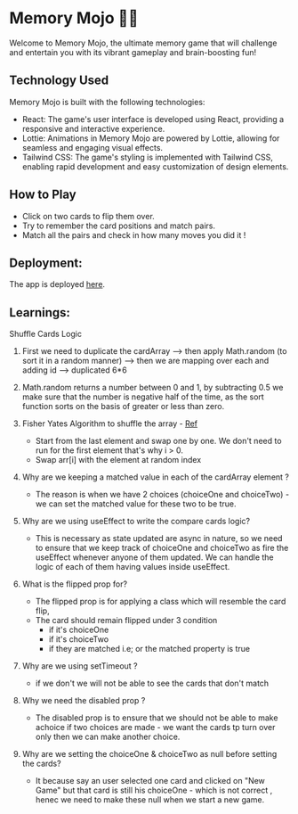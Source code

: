 # Memory Mojo 🧠✨
Welcome to Memory Mojo, the ultimate memory game that will challenge and entertain you with its vibrant gameplay and brain-boosting fun!

## Technology Used
Memory Mojo is built with the following technologies:

* React: The game's user interface is developed using React, providing a responsive and interactive experience.
* Lottie: Animations in Memory Mojo are powered by Lottie, allowing for seamless and engaging visual effects.
* Tailwind CSS: The game's styling is implemented with Tailwind CSS, enabling rapid development and easy customization of design elements.

## How to Play
* Click on two cards to flip them over.
* Try to remember the card positions and match pairs.
* Match all the pairs and check in how many moves you did it !

## Deployment:
The app is deployed [here](https://memory-mojo.vercel.app/).

## Learnings:
Shuffle Cards Logic

1. First we need to duplicate the cardArray --> then apply Math.random (to sort it in a random manner) --> then we are mapping over each and adding id --> duplicated 6\*6

2. Math.random returns a number between 0 and 1, by subtracting 0.5 we make sure that the number is negative half of the time, as the sort function sorts on the basis of greater or less than zero.

3. Fisher Yates Algorithm to shuffle the array - [Ref]()

   - Start from the last element and swap one by one. We don't need to run for the first element that's why i > 0.
   - Swap arr[i] with the element at random index

4. Why are we keeping a matched value in each of the cardArray element ?

   - The reason is when we have 2 choices (choiceOne and choiceTwo) - we can set the matched value for these two to be true.

5. Why are we using useEffect to write the compare cards logic?
   - This is necessary as state updated are async in nature, so we need to ensure that we keep track of choiceOne and choiceTwo as fire the useEffect whenever anyone of them updated. We can handle the logic of each of them having values inside useEffect.
6. What is the flipped prop for?
   - The flipped prop is for applying a class which will resemble the card flip,
   - The card should remain flipped under 3 condition
     - if it's choiceOne
     - if it's choiceTwo
     - if they are matched i.e; or the matched property is true
7. Why are we using setTimeout ?

   - if we don't we will not be able to see the cards that don't match

8. Why we need the disabled prop ?
   - The disabled prop is to ensure that we should not be able to make achoice if two choices are made - we want the cards tp turn over
     only then we can make another choice.
9. Why are we setting the choiceOne & choiceTwo as null before setting the cards?

   - It because say an user selected one card and clicked on "New Game" but that card is still his choiceOne - which is not correct , henec we need to make these null when we start a new game.
